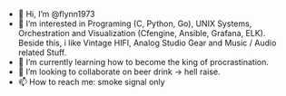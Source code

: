 - 👋 Hi, I’m @flynn1973
- 👀 I’m interested in Programing (C, Python, Go), UNIX Systems, Orchestration and Visualization (Cfengine, Ansible, Grafana, ELK). Beside this, i like Vintage HIFI, Analog Studio Gear and Music / Audio related Stuff.
- 🌱 I’m currently learning how to become the king of procrastination.
- 💞️ I’m looking to collaborate on beer drink -> hell raise.
- 📫 How to reach me: smoke signal only

<!---
flynn1973/flynn1973 is a ✨ special ✨ repository because its `README.md` (this file) appears on your GitHub profile.
You can click the Preview link to take a look at your changes.
--->
